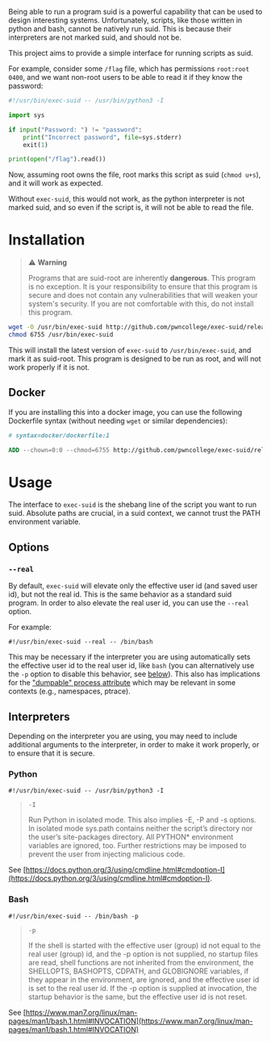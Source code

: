 Being able to run a program suid is a powerful capability that can be used to design interesting systems.
Unfortunately, scripts, like those written in python and bash, cannot be natively run suid.
This is because their interpreters are not marked suid, and should not be.

This project aims to provide a simple interface for running scripts as suid.

For example, consider some `/flag` file, which has permissions `root:root 0400`, and we want non-root users to be able to read it if they know the password:

```python
#!/usr/bin/exec-suid -- /usr/bin/python3 -I

import sys

if input("Password: ") != "password":
    print("Incorrect password", file=sys.stderr)
    exit(1)

print(open("/flag").read())
```

Now, assuming root owns the file, root marks this script as suid (`chmod u+s`), and it will work as expected.

Without `exec-suid`, this would not work, as the python interpreter is not marked suid, and so even if the script is, it will not be able to read the file.

# Installation

> :warning: **Warning**
>
> Programs that are suid-root are inherently **dangerous**.
> This program is no exception.
> It is your responsibility to ensure that this program is secure and does not contain any vulnerabilities that will weaken your system's security.
> If you are not comfortable with this, do not install this program.

```sh
wget -O /usr/bin/exec-suid http://github.com/pwncollege/exec-suid/releases/latest/download/exec-suid && \
chmod 6755 /usr/bin/exec-suid
```

This will install the latest version of `exec-suid` to `/usr/bin/exec-suid`, and mark it as suid-root.
This program is designed to be run as root, and will not work properly if it is not.

## Docker

If you are installing this into a docker image, you can use the following Dockerfile syntax (without needing `wget` or similar dependencies):

```Dockerfile
# syntax=docker/dockerfile:1

ADD --chown=0:0 --chmod=6755 http://github.com/pwncollege/exec-suid/releases/latest/download/exec-suid /usr/bin/exec-suid

```
# Usage

The interface to `exec-suid` is the shebang line of the script you want to run suid. Absolute paths are crucial, in a suid context, we cannot trust the PATH environment variable.

## Options

### `--real`

By default, `exec-suid` will elevate only the effective user id (and saved user id), but not the real id. This is the same behavior as a standard suid program. In order to also elevate the real user id, you can use the `--real` option.

For example:
```
#!/usr/bin/exec-suid --real -- /bin/bash
```

This may be necessary if the interpreter you are using automatically sets the effective user id to the real user id, like `bash` (you can alternatively use the `-p` option to disable this behavior, see [below](#Bash)). This also has implications for the ["dumpable" process attribute](https://man7.org/linux/man-pages/man2/PR_SET_DUMPABLE.2const.html) which may be relevant in some contexts (e.g., namespaces, ptrace).

## Interpreters

Depending on the interpreter you are using, you may need to include additional arguments to the interpreter, in order to make it work properly, or to ensure that it is secure.

### Python

```
#!/usr/bin/exec-suid -- /usr/bin/python3 -I
```

> `-I`
>
> Run Python in isolated mode. This also implies -E, -P and -s options. In isolated mode sys.path contains neither the script’s directory nor the user’s site-packages directory. All PYTHON* environment variables are ignored, too. Further restrictions may be imposed to prevent the user from injecting malicious code.

See [https://docs.python.org/3/using/cmdline.html#cmdoption-I](https://docs.python.org/3/using/cmdline.html#cmdoption-I).

### Bash

```
#!/usr/bin/exec-suid -- /bin/bash -p
```

> `-p`
>
> If the shell is started with the effective user (group) id not equal to the real user (group) id, and the -p option is not supplied, no startup files are read, shell functions are not inherited from the environment, the SHELLOPTS, BASHOPTS, CDPATH, and GLOBIGNORE variables, if they appear in the environment, are ignored, and the effective user id is set to the real user id. If the -p option is supplied at invocation, the startup behavior is the same, but the effective user id is not reset.

See [https://www.man7.org/linux/man-pages/man1/bash.1.html#INVOCATION](https://www.man7.org/linux/man-pages/man1/bash.1.html#INVOCATION)
